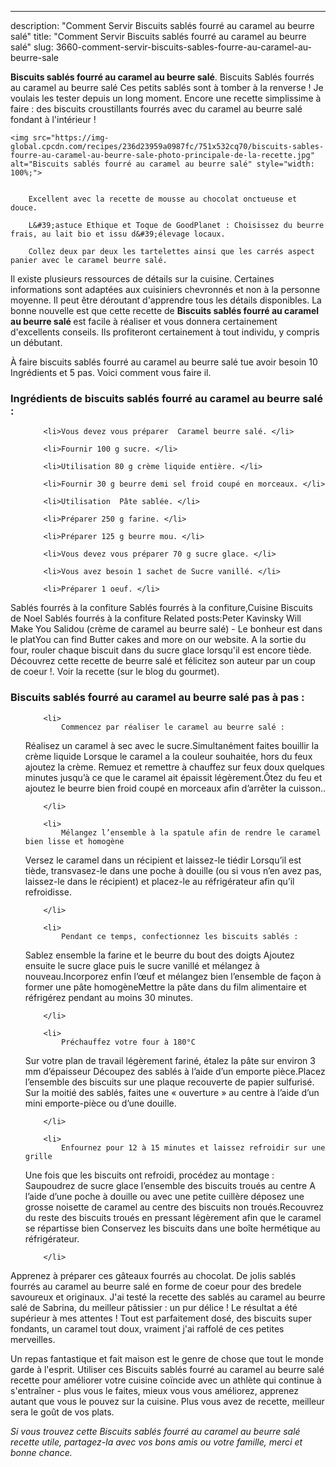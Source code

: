 ---
description: "Comment Servir Biscuits sablés fourré au caramel au beurre salé"
title: "Comment Servir Biscuits sablés fourré au caramel au beurre salé"
slug: 3660-comment-servir-biscuits-sables-fourre-au-caramel-au-beurre-sale

<p>
	<strong>Biscuits sablés fourré au caramel au beurre salé</strong>. 
	Biscuits Sablés fourrés au caramel au beurre salé Ces petits sablés sont à tomber à la renverse ! Je voulais les tester depuis un long moment. Encore une recette simplissime à faire : des biscuits croustillants fourrés avec du caramel au beurre salé fondant à l&#39;intérieur !
</p>
<p>
	
	<img src="https://img-global.cpcdn.com/recipes/236d23959a0987fc/751x532cq70/biscuits-sables-fourre-au-caramel-au-beurre-sale-photo-principale-de-la-recette.jpg" alt="Biscuits sablés fourré au caramel au beurre salé" style="width: 100%;">
	
	
		Excellent avec la recette de mousse au chocolat onctueuse et douce.
	
		L&#39;astuce Ethique et Toque de GoodPlanet : Choisissez du beurre frais, au lait bio et issu d&#39;élevage locaux.
	
		Collez deux par deux les tartelettes ainsi que les carrés aspect panier avec le caramel beurre salé.
	
</p>

Il existe plusieurs ressources de détails sur la cuisine. Certaines informations sont adaptées aux cuisiniers chevronnés et non à la personne moyenne. Il peut être déroutant d'apprendre tous les détails disponibles. La bonne nouvelle est que cette recette de <strong> Biscuits sablés fourré au caramel au beurre salé </strong> est facile à réaliser et vous donnera certainement d'excellents conseils. Ils profiteront certainement à tout individu, y compris un débutant.

<!--inarticleads1-->

À faire biscuits sablés fourré au caramel au beurre salé tue avoir besoin 10 Ingrédients et 5 pas. Voici comment vous faire il.

<h3>Ingrédients de biscuits sablés fourré au caramel au beurre salé :</h3>

<ol>
	
		<li>Vous devez vous préparer  Caramel beurre salé. </li>
	
		<li>Fournir 100 g sucre. </li>
	
		<li>Utilisation 80 g crème liquide entière. </li>
	
		<li>Fournir 30 g beurre demi sel froid coupé en morceaux. </li>
	
		<li>Utilisation  Pâte sablée. </li>
	
		<li>Préparer 250 g farine. </li>
	
		<li>Préparer 125 g beurre mou. </li>
	
		<li>Vous devez vous préparer 70 g sucre glace. </li>
	
		<li>Vous avez besoin 1 sachet de Sucre vanillé. </li>
	
		<li>Préparer 1 oeuf. </li>
	
</ol>

Sablés fourrés à la confiture Sablés fourrés à la confiture,Cuisine Biscuits de Noel Sablés fourrés à la confiture Related posts:Peter Kavinsky Will Make You Salidou (crème de caramel au beurre salé) - Le bonheur est dans le platYou can find Butter cakes and more on our website. A la sortie du four, rouler chaque biscuit dans du sucre glace lorsqu&#39;il est encore tiède. Découvrez cette recette de beurre salé et félicitez son auteur par un coup de coeur !. Voir la recette (sur le blog du gourmet). 

<!--inarticleads2-->

<h3>Biscuits sablés fourré au caramel au beurre salé pas à pas :</h3>

<ol>
	
		<li>
			Commencez par réaliser le caramel au beurre salé :
Réalisez un caramel à sec avec le sucre.Simultanément faites bouillir la crème liquide
Lorsque le caramel a la couleur souhaitée, hors du feux ajoutez la crème. Remuez et remettre à chauffez sur feux doux quelques minutes jusqu’à ce que le caramel ait épaissit légèrement.Ôtez du feu et ajoutez le beurre bien froid coupé en morceaux afin d’arrêter la cuisson..
			
			
		</li>
	
		<li>
			Mélangez l’ensemble à la spatule afin de rendre le caramel bien lisse et homogène
Versez le caramel dans un récipient et laissez-le tiédir
Lorsqu’il est tiède, transvasez-le dans une poche à douille (ou si vous n’en avez pas, laissez-le dans le récipient) et placez-le au réfrigérateur afin qu’il refroidisse.
			
			
		</li>
	
		<li>
			Pendant ce temps, confectionnez les biscuits sablés :
Sablez ensemble la farine et le beurre du bout des doigts
Ajoutez ensuite le sucre glace puis le sucre vanillé et mélangez à nouveau.Incorporez enfin l’œuf et mélangez bien l’ensemble de façon à former une pâte homogèneMettre la pâte dans du film alimentaire et réfrigérez pendant au moins 30 minutes.
			
			
		</li>
	
		<li>
			Préchauffez votre four à 180°C
Sur votre plan de travail légèrement fariné, étalez la pâte sur environ 3 mm d’épaisseur
Découpez des sablés à l’aide d’un emporte pièce.Placez l’ensemble des biscuits sur une plaque recouverte de papier sulfurisé. Sur la moitié des sablés, faites une « ouverture » au centre à l’aide d’un mini emporte-pièce ou d’une douille.
			
			
		</li>
	
		<li>
			Enfournez pour 12 à 15 minutes et laissez refroidir sur une grille
Une fois que les biscuits ont refroidi, procédez au montage :
Saupoudrez de sucre glace l’ensemble des biscuits troués au centre
A l’aide d’une poche à douille ou avec une petite cuillère déposez une grosse noisette de caramel au centre des biscuits non troués.Recouvrez du reste des biscuits troués en pressant légèrement afin que le caramel se répartisse bien
Conservez les biscuits dans une boîte hermétique au réfrigérateur.
			
			
		</li>
	
</ol>

Apprenez à préparer ces gâteaux fourrés au chocolat. De jolis sablés fourrés au caramel au beurre salé en forme de coeur pour des bredele savoureux et originaux. J&#39;ai testé la recette des sablés au caramel au beurre salé de Sabrina, du meilleur pâtissier : un pur délice ! Le résultat a été supérieur à mes attentes ! Tout est parfaitement dosé, des biscuits super fondants, un caramel tout doux, vraiment j&#39;ai raffolé de ces petites merveilles. 

<!--inarticleads1-->

<p>
Un repas fantastique et fait maison est le genre de chose que tout le monde garde à l'esprit. Utiliser ces Biscuits sablés fourré au caramel au beurre salé recette pour améliorer votre cuisine coïncide avec un athlète qui continue à s'entraîner - plus vous le faites, mieux vous vous améliorez, apprenez autant que vous le pouvez sur la cuisine. Plus vous avez de recette, meilleur sera le goût de vos plats.
</p>

<p>
<i>Si vous trouvez cette Biscuits sablés fourré au caramel au beurre salé recette utile, partagez-la avec vos bons amis ou votre famille, merci et bonne chance.</i>
</p>

